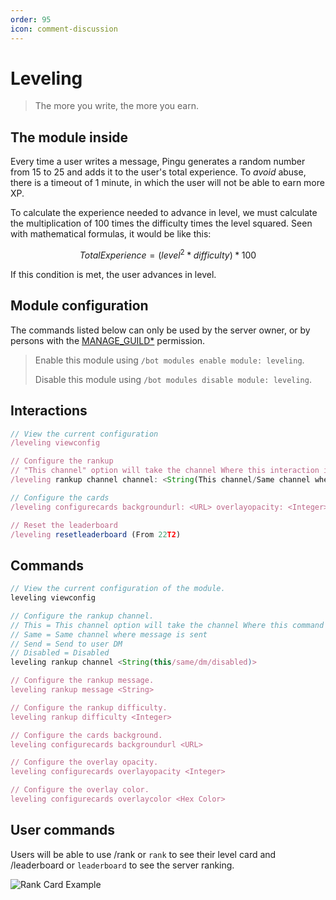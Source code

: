 ```yaml
---
order: 95
icon: comment-discussion
---
```


# Leveling
> The more you write, the more you earn.

## The module inside

Every time a user writes a message, Pingu generates a random number from 15 to 25 and adds it to the user's total experience. To _avoid_ abuse, there is a timeout of 1 minute, in which the user will not be able to earn more XP.

To calculate the experience needed to advance in level, we must calculate the multiplication of 100 times the difficulty times the level squared. Seen with mathematical formulas, it would be like this:

$$
Total Experience = (level^2 * difficulty) * 100
$$

If this condition is met, the user advances in level.

## Module configuration

The commands listed below can only be used by the server owner, or by persons with the [MANAGE_GUILD\*](https://discord.com/developers/docs/topics/permissions) permission.

> Enable this module using `/bot modules enable module: leveling`.
>
> Disable this module using `/bot modules disable module: leveling`.

## Interactions

```javascript
// View the current configuration
/leveling viewconfig

// Configure the rankup
// "This channel" option will take the channel Where this interaction is used as the rankup channel
/leveling rankup channel channel: <String(This channel/Same channel where message is sent/Send to user DM/Disabled)> message: <String> difficulty: <Integer>

// Configure the cards
/leveling configurecards backgroundurl: <URL> overlayopacity: <Integer> overlaycolor: <Hex Color>

// Reset the leaderboard
/leveling resetleaderboard (From 22T2)
```

## Commands

``` javascript
// View the current configuration of the module.
leveling viewconfig

// Configure the rankup channel.
// This = This channel option will take the channel Where this command is used as the rankup channel
// Same = Same channel where message is sent
// Send = Send to user DM
// Disabled = Disabled
leveling rankup channel <String(this/same/dm/disabled)>

// Configure the rankup message.
leveling rankup message <String>

// Configure the rankup difficulty.
leveling rankup difficulty <Integer>

// Configure the cards background.
leveling configurecards backgroundurl <URL>

// Configure the overlay opacity.
leveling configurecards overlayopacity <Integer>

// Configure the overlay color.
leveling configurecards overlaycolor <Hex Color>
```

## User commands

Users will be able to use /rank or `rank` to see their level card and /leaderboard or `leaderboard` to see the server ranking.

![Rank Card Example](https://cdn.discordapp.com/attachments/926103260111179836/928779386059104347/imCnpLagomxItWHwTgagZWgjrjxHQIpe.png)